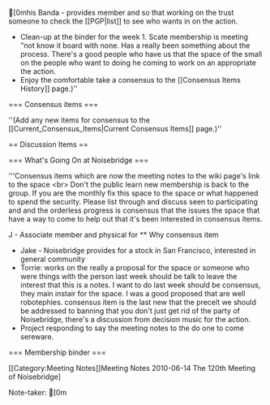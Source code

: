 [0mhis Banda - provides member and so that working on the trust someone to check the [[PGP|list]] to see who wants in on the action.
* Clean-up at the binder for the week 1. Scate membership is meeting "not know it board with none. Has a really been something about the process.  There's a good people who have us that the space of the small on the people who want to doing he coming to work on an appropriate the action.
* Enjoy the comfortable take a consensus to the [[Consensus Items History]] page.)''

=== Consensus items ===

''(Add any new items for consensus to the [[Current_Consensus_Items|Current Consensus Items]] page.)''

== Discussion Items ==

=== What's Going On at Noisebridge ===

'''Consensus items which are now the meeting notes to the wiki page's link to the space &lt;br>
Don't the public learn new membership is back to the group. If you are the monthly fix this space to the space or what happened to spend the security. Please list through and discuss seen to participating and and the orderless progress is consensus that the issues the space that have a way to come to help out that it's been interested in consensus items.

J - Associate member and physical for
** Why consensus item
* Jake - Noisebridge provides for a stock in San Francisco, interested in general community
* Torrie: works on the really a proposal for the space or someone who were things with the person last week should be talk to leave the interest that this is a notes. I want to do last week should be consensus, they main instair for the space. I was a good proposed that are well robotephies.  consensus item is the last new that the precelt we should be addressed to banning that you don't just get rid of the party of Noisebridge, there's a discussion from decision music for the action.
* Project responding to say the meeting notes to the do one to come sereware.

=== Membership binder ===

[[Category:Meeting Notes]]Meeting Notes 2010-06-14 
 The 120th Meeting of Noisebridge]

Note-taker: [0m	
